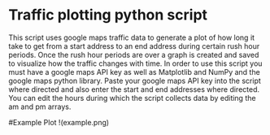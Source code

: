 # Traffic plotting python script

This script uses google maps traffic data to generate a plot of how long it 
take to get from a start address to an end address during certain rush hour
periods. Once the rush hour periods are over a graph is created and saved
to visualize how the traffic changes with time. In order to use this script
you must have a google maps API key as well as Matplotlib and NumPy and 
the google maps python library. Paste your google maps API key into the 
script where directed and also enter the start and end addresses where
directed. You can edit the hours during which the script collects data
by editing the am and pm arrays. 


#Example Plot
!(example.png)
